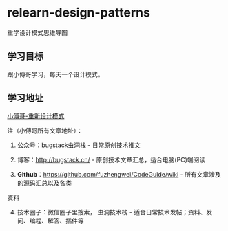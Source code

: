 # relearn-design-patterns
重学设计模式思维导图
## 学习目标
跟小傅哥学习，每天一个设计模式。

## 学习地址

[小傅哥-重新设计模式](https://bugstack.cn/itstack/itstack-demo-design.html)

注（小傅哥所有文章地址）：

1. 公众号：bugstack⾍洞栈 - ⽇常原创技术推⽂

2. 博客：http://bugstack.cn/ - 原创技术⽂章汇总，适合电脑(PC)端阅读

3. **Github**：https://github.com/fuzhengwei/CodeGuide/wiki - 所有⽂章涉及的源码汇总以及各类

资料

4. 技术圈⼦：微信圈⼦⾥搜索， ⾍洞技术栈 - 适合⽇常技术发帖；资料、发问、编程、解答、插件等